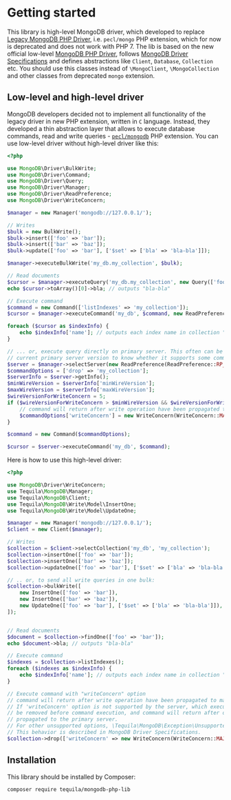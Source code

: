 # Getting started

This library is high-level MongoDB driver, which developed to replace 
[Legacy MongoDB PHP Driver](https://github.com/mongodb/mongo-php-driver-legacy),
i.e. `pecl/mongo` PHP extension, which for now is deprecated and does not work with PHP 7.
The lib is based on the new official low-level [MongoDB PHP Driver](https://github.com/mongodb/mongo-php-driver),
follows [MongoDB Driver Specifications](https://github.com/mongodb/specifications) 
and defines abstractions like `Client`, `Database`, `Collection` etc. You should use
this classes instead of `\MongoClient`, `\MongoCollection` and other classes from deprecated `mongo` extension.

## Low-level and high-level driver

MongoDB developers decided not to implement all functionality of the legacy driver
in new PHP extension, written in `C` language. Instead, they developed a thin abstraction layer
that allows to execute database commands, read and write queries - 
[`pecl/mongodb`](https://github.com/mongodb/mongo-php-driver) PHP extension. 
You can use low-level driver without high-level driver like this:

```php
<?php

use MongoDB\Driver\BulkWrite;
use MongoDB\Driver\Command;
use MongoDB\Driver\Query;
use MongoDB\Driver\Manager;
use MongoDB\Driver\ReadPreference;
use MongoDB\Driver\WriteConcern;

$manager = new Manager('mongodb://127.0.0.1/');

// Writes
$bulk = new BulkWrite();
$bulk->insert(['foo' => 'bar']);
$bulk->insert(['bar' => 'baz']);
$bulk->update(['foo' => 'bar'], ['$set' => ['bla' => 'bla-bla']]);

$manager->executeBulkWrite('my_db.my_collection', $bulk);

// Read documents
$cursor = $manager->executeQuery('my_db.my_collection', new Query(['foo' => 'bar']));
echo $cursor->toArray()[0]->bla; // outputs "bla-bla"

// Execute command
$command = new Command(['listIndexes' => 'my_collection']);
$cursor = $manager->executeCommand('my_db', $command, new ReadPreference(ReadPreference::RP_PRIMARY));

foreach ($cursor as $indexInfo) {
    echo $indexInfo['name']; // outputs each index name in collection "my_collection" in db "my_db"
}

// ... or, execute query directly on primary server. This often can be needed to check
// current primary server version to know whether it supports some command or query options
$server = $manager->selectServer(new ReadPreference(ReadPreference::RP_PRIMARY));
$commandOptions = ['drop' => 'my_collection'];
$serverInfo = $server->getInfo();
$minWireVersion = $serverInfo['minWireVersion'];
$maxWireVersion = $serverInfo['maxWireVersion'];
$wireVersionForWriteConcern = 5;
if ($wireVersionForWriteConcern > $minWireVersion && $wireVersionForWriteConcern < $maxWireVersion) {
    // command will return after write operation have been propagated to majority of voting replica set nodes
    $commandOptions['writeConcern'] = new WriteConcern(WriteConcern::MAJORITY);
}

$command = new Command($commandOptions);

$cursor = $server->executeCommand('my_db', $command);
```

Here is how to use this high-level driver:
```php
<?php

use MongoDB\Driver\WriteConcern;
use Tequila\MongoDB\Manager;
use Tequila\MongoDB\Client;
use Tequila\MongoDB\Write\Model\InsertOne;
use Tequila\MongoDB\Write\Model\UpdateOne;

$manager = new Manager('mongodb://127.0.0.1/');
$client = new Client($manager);

// Writes
$collection = $client->selectCollection('my_db', 'my_collection');
$collection->insertOne(['foo' => 'bar']);
$collection->insertOne(['bar' => 'baz']);
$collection->updateOne(['foo' => 'bar'], ['$set' => ['bla' => 'bla-bla']]);

// .. or, to send all write queries in one bulk:
$collection->bulkWrite([
    new InsertOne(['foo' => 'bar']),
    new InsertOne(['bar' => 'baz']),
    new UpdateOne(['foo' => 'bar'], ['$set' => ['bla' => 'bla-bla']]),
]);


// Read documents
$document = $collection->findOne(['foo' => 'bar']);
echo $document->bla; // outputs "bla-bla"

// Execute command 
$indexes = $collection->listIndexes();
foreach ($indexes as $indexInfo) {
    echo $indexInfo['name']; // outputs each index name in collection "my_collection" in db "my_db"
}

// Execute command with "writeConcern" option
// command will return after write operation have been propagated to majority of voting replica set nodes.
// If 'writeConcern' option is not supported by the server, which executes this operation, option will
// be removed before command execution, and command will return after operation have been
// propagated to the primary server.
// For other unsupported options, \Tequila\MongoDB\Exception\UnsupportedException can be thrown.
// This behavior is described in MongoDB Driver Specifications.
$collection->drop(['writeConcern' => new WriteConcern(WriteConcern::MAJORITY)]);
```

## Installation

This library should be installed by Composer:

```bash
composer require tequila/mongodb-php-lib
```
